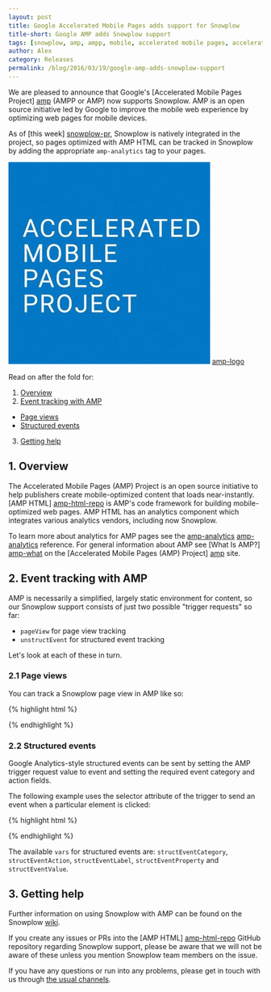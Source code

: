 ```yaml
---
layout: post
title: Google Accelerated Mobile Pages adds support for Snowplow
title-short: Google AMP adds Snowplow support
tags: [snowplow, amp, ampp, mobile, accelerated mobile pages, accelerated mobile pages project, google]
author: Alex
category: Releases
permalink: /blog/2016/03/19/google-amp-adds-snowplow-support
---
```


We are pleased to announce that Google's [Accelerated Mobile Pages Project] [amp] (AMPP or AMP) now supports Snowplow. AMP is an open source initiative led by Google to improve the mobile web experience by optimizing web pages for mobile devices.

As of [this week] [snowplow-pr], Snowplow is natively integrated in the project, so pages optimized with AMP HTML can be tracked in Snowplow by adding the appropriate `amp-analytics` tag to your pages.

![amp-logo] [amp-logo]

Read on after the fold for:

1. [Overview](/blog/2016/03/19/google-amp-adds-snowplow-support#overview)
2. [Event tracking with AMP](/blog/2016/03/19/google-amp-adds-snowplow-support#events)
  * [Page views](/blog/2016/03/19/google-amp-adds-snowplow-support#page-views)
  * [Structured events](/blog/2016/03/19/google-amp-adds-snowplow-support#structured-events)
3. [Getting help](/blog/2016/03/19/google-amp-adds-snowplow-support#help)

<!--more-->

<h2 id="overview">1. Overview</h2>

The Accelerated Mobile Pages (AMP) Project is an open source initiative to help publishers create mobile-optimized content that loads near-instantly. [AMP HTML] [amp-html-repo] is AMP's code framework for building mobile-optimized web pages. AMP HTML has an analytics component which integrates various analytics vendors, including now Snowplow.

To learn more about analytics for AMP pages see the [amp-analytics] [amp-analytics] reference. For general information about AMP see [What Is AMP?] [amp-what] on the [Accelerated Mobile Pages (AMP) Project] [amp] site.

<h2 id="events">2. Event tracking with AMP</h2>

AMP is necessarily a simplified, largely static environment for content, so our Snowplow support consists of just two possible "trigger requests" so far:

 * `pageView` for page view tracking
 * `unstructEvent` for structured event tracking

Let's look at each of these in turn.

<h3 id="page-views">2.1 Page views</h3>

You can track a Snowplow page view in AMP like so:

{% highlight html %}
<amp-analytics type="snowplow" id="snowplow2">
<script type="application/json">
{
  "vars": {
    "collectorHost": "snowplow-collector.acme.com",  // Replace with your collector host
    "appId": "campaign-microsite"                    // Replace with your app ID
  },
  "triggers": {
    "trackPageview": {  // Trigger names can be any string. trackPageview is not a required name
      "on": "visible",
      "request": "pageView"
    }
  }
}
</script>
</amp-analytics>
{% endhighlight %}

<h3 id="structured-events">2.2 Structured events</h3>

Google Analytics-style structured events can be sent by setting the AMP trigger request value to event and setting the required event category and action fields.

The following example uses the selector attribute of the trigger to send an event when a particular element is clicked:

{% highlight html %}
<amp-analytics type="googleanalytics" id="snowplow3">
<script type="application/json">
{
  "vars": {
    "collectorHost": "snowplow-collector.acme.com",  // Replace with your collector host
    "appId": "campaign-microsite"                    // Replace with your app ID
  },
  "triggers": {
    "trackClickOnHeader" : {
      "on": "click",
      "selector": "#header",
      "request": "structEvent",
      "vars": {
        "structEventCategory": "ui-components",
        "structEventAction": "header-click"
      }
    }
  }
}
</script>
</amp-analytics>
{% endhighlight %}

The available `vars` for structured events are: `structEventCategory`, `structEventAction`, `structEventLabel`, `structEventProperty` and `structEventValue`.

<h2 id="help">3. Getting help</h2>

Further information on using Snowplow with AMP can be found on the Snowplow [wiki][google-amp-tracker].

If you create any issues or PRs into the [AMP HTML] [amp-html-repo] GitHub repository regarding Snowplow support, please be aware that we will not be aware of these unless you mention Snowplow team members on the issue.

If you have any questions or run into any problems, please get in touch with us through [the usual channels][talk-to-us].

[amp-logo]: /assets/img/blog/2016/03/accelerated-mobile-pages.png

[amp]: https://www.ampproject.org/
[amp-what]: https://www.ampproject.org/docs/get_started/about-amp.html
[amp-analytics]: https://www.ampproject.org/docs/reference/extended/amp-analytics.html
[amp-html-repo]: https://github.com/ampproject/amphtml

[snowplow-pr]: https://github.com/ampproject/amphtml/pull/1358
[google-amp-tracker]: https://github.com/snowplow/snowplow/wiki/Google-AMP-Tracker

[talk-to-us]: https://github.com/snowplow/snowplow/wiki/Talk-to-us
